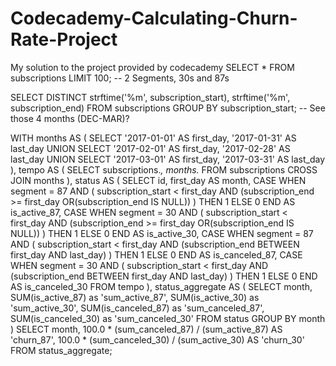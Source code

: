 # Codecademy-Calculating-Churn-Rate-Project
My solution to the project provided by codecademy
 SELECT * FROM subscriptions
 LIMIT 100;
 -- 2 Segments, 30s and 87s

SELECT DISTINCT 
       strftime('%m', subscription_start),
       strftime('%m', subscription_end)
FROM subscriptions GROUP BY subscription_start;
-- See those 4 months (DEC-MAR)?

WITH months AS (
  SELECT
  '2017-01-01' AS first_day,
  '2017-01-31' AS last_day
  UNION
  SELECT
  '2017-02-01' AS first_day,
  '2017-02-28' AS last_day
  UNION
  SELECT
  '2017-03-01' AS first_day,
  '2017-03-31' AS last_day
),
tempo AS (
  SELECT subscriptions.*, months.*
  FROM subscriptions CROSS JOIN months
),
status AS (
  SELECT id, first_day AS month,
  CASE
    WHEN segment = 87 AND (
    subscription_start < first_day
    AND (subscription_end >= first_day 
         OR(subscription_end IS NULL))
    )
    THEN 1
    ELSE 0
  END AS is_active_87,
  CASE
    WHEN segment = 30 AND (
    subscription_start < first_day
    AND (subscription_end >= first_day 
         OR(subscription_end IS NULL))
    )
    THEN 1
    ELSE 0
  END AS is_active_30,
  CASE
    WHEN segment = 87 AND (
    subscription_start < first_day
    AND (subscription_end BETWEEN first_day AND last_day)
    )
    THEN 1
    ELSE 0
  END AS is_canceled_87,
  CASE
    WHEN segment = 30 AND (
    subscription_start < first_day
    AND (subscription_end BETWEEN first_day AND last_day)
    )
    THEN 1
    ELSE 0
  END AS is_canceled_30
  FROM tempo
),
status_aggregate AS (
SELECT month,
       SUM(is_active_87) as 'sum_active_87', 
       SUM(is_active_30) as 'sum_active_30',
       SUM(is_canceled_87) as 'sum_canceled_87',
       SUM(is_canceled_30) as 'sum_canceled_30'
FROM status GROUP BY month
)
SELECT month,
       100.0 * (sum_canceled_87) / (sum_active_87) AS 'churn_87',
       100.0 * (sum_canceled_30) / (sum_active_30) AS 'churn_30'
FROM status_aggregate;
